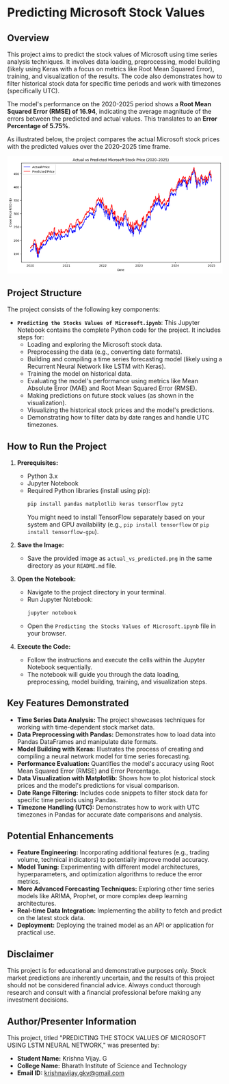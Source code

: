 # Predicting Microsoft Stock Values

## Overview

This project aims to predict the stock values of Microsoft using time series analysis techniques. It involves data loading, preprocessing, model building (likely using Keras with a focus on metrics like Root Mean Squared Error), training, and visualization of the results. The code also demonstrates how to filter historical stock data for specific time periods and work with timezones (specifically UTC).

The model's performance on the 2020-2025 period shows a **Root Mean Squared Error (RMSE) of 16.94**, indicating the average magnitude of the errors between the predicted and actual values. This translates to an **Error Percentage of 5.75%**.

As illustrated below, the project compares the actual Microsoft stock prices with the predicted values over the 2020-2025 time frame.

![Actual vs Predicted Microsoft Stock Price (2020-2025)](./actual_vs_predicted.png)

## Project Structure

The project consists of the following key components:

-   **`Predicting the Stocks Values of Microsoft.ipynb`**: This Jupyter Notebook contains the complete Python code for the project. It includes steps for:
    -   Loading and exploring the Microsoft stock data.
    -   Preprocessing the data (e.g., converting date formats).
    -   Building and compiling a time series forecasting model (likely using a Recurrent Neural Network like LSTM with Keras).
    -   Training the model on historical data.
    -   Evaluating the model's performance using metrics like Mean Absolute Error (MAE) and Root Mean Squared Error (RMSE).
    -   Making predictions on future stock values (as shown in the visualization).
    -   Visualizing the historical stock prices and the model's predictions.
    -   Demonstrating how to filter data by date ranges and handle UTC timezones.

## How to Run the Project

1.  **Prerequisites:**
    -   Python 3.x
    -   Jupyter Notebook
    -   Required Python libraries (install using pip):
        ```bash
        pip install pandas matplotlib keras tensorflow pytz
        ```
        You might need to install TensorFlow separately based on your system and GPU availability (e.g., `pip install tensorflow` or `pip install tensorflow-gpu`).

2.  **Save the Image:**
    -   Save the provided image as `actual_vs_predicted.png` in the same directory as your `README.md` file.

3.  **Open the Notebook:**
    -   Navigate to the project directory in your terminal.
    -   Run Jupyter Notebook:
        ```bash
        jupyter notebook
        ```
    -   Open the `Predicting the Stocks Values of Microsoft.ipynb` file in your browser.

4.  **Execute the Code:**
    -   Follow the instructions and execute the cells within the Jupyter Notebook sequentially.
    -   The notebook will guide you through the data loading, preprocessing, model building, training, and visualization steps.

## Key Features Demonstrated

-   **Time Series Data Analysis:** The project showcases techniques for working with time-dependent stock market data.
-   **Data Preprocessing with Pandas:** Demonstrates how to load data into Pandas DataFrames and manipulate date formats.
-   **Model Building with Keras:** Illustrates the process of creating and compiling a neural network model for time series forecasting.
-   **Performance Evaluation:** Quantifies the model's accuracy using Root Mean Squared Error (RMSE) and Error Percentage.
-   **Data Visualization with Matplotlib:** Shows how to plot historical stock prices and the model's predictions for visual comparison.
-   **Date Range Filtering:** Includes code snippets to filter stock data for specific time periods using Pandas.
-   **Timezone Handling (UTC):** Demonstrates how to work with UTC timezones in Pandas for accurate date comparisons and analysis.

## Potential Enhancements

-   **Feature Engineering:** Incorporating additional features (e.g., trading volume, technical indicators) to potentially improve model accuracy.
-   **Model Tuning:** Experimenting with different model architectures, hyperparameters, and optimization algorithms to reduce the error metrics.
-   **More Advanced Forecasting Techniques:** Exploring other time series models like ARIMA, Prophet, or more complex deep learning architectures.
-   **Real-time Data Integration:** Implementing the ability to fetch and predict on the latest stock data.
-   **Deployment:** Deploying the trained model as an API or application for practical use.

## Disclaimer

This project is for educational and demonstrative purposes only. Stock market predictions are inherently uncertain, and the results of this project should not be considered financial advice. Always conduct thorough research and consult with a financial professional before making any investment decisions.

## Author/Presenter Information

This project, titled "PREDICTING THE STOCK VALUES OF MICROSOFT USING LSTM NEURAL NETWORK," was presented by:

-   **Student Name:** Krishna Vijay. G
-   **College Name:** Bharath Institute of Science and Technology
-   **Email ID:** krishnavijay.gkv@gmail.com
